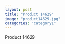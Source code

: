 ```yaml
---
layout: post
title: "Product 14629"
image: "product14629.jpg"
categories: "category1"
---
```

Product 14629

